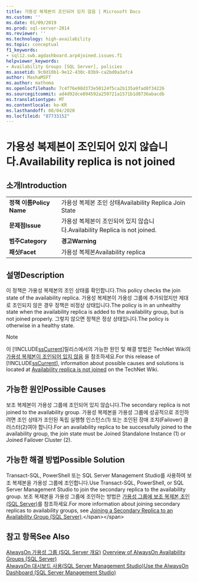```yaml
---
title: 가용성 복제본이 조인되어 있지 않음 | Microsoft Docs
ms.custom: ''
ms.date: 01/09/2019
ms.prod: sql-server-2014
ms.reviewer: ''
ms.technology: high-availability
ms.topic: conceptual
f1_keywords:
- sql12.swb.agdashboard.arp4joined.issues.f1
helpviewer_keywords:
- Availability Groups [SQL Server], policies
ms.assetid: 9c0d10b1-9e12-430c-83b9-ca2bd0a3afc4
author: MashaMSFT
ms.author: mathoma
ms.openlocfilehash: 7c4f76e98d373e50124f5ca2b135a9fad8f34226
ms.sourcegitcommit: ad4d92dce894592a259721a1571b1d8736abacdb
ms.translationtype: MT
ms.contentlocale: ko-KR
ms.lasthandoff: 08/04/2020
ms.locfileid: "87733152"
---
```

# <a name="availability-replica-is-not-joined"></a><span data-ttu-id="8719a-102">가용성 복제본이 조인되어 있지 않습니다.</span><span class="sxs-lookup"><span data-stu-id="8719a-102">Availability replica is not joined</span></span>
    
## <a name="introduction"></a><span data-ttu-id="8719a-103">소개</span><span class="sxs-lookup"><span data-stu-id="8719a-103">Introduction</span></span>  
  
|||  
|-|-|  
|<span data-ttu-id="8719a-104">**정책 이름**</span><span class="sxs-lookup"><span data-stu-id="8719a-104">**Policy Name**</span></span>|<span data-ttu-id="8719a-105">가용성 복제본 조인 상태</span><span class="sxs-lookup"><span data-stu-id="8719a-105">Availability Replica Join State</span></span>|  
|<span data-ttu-id="8719a-106">**문제점**</span><span class="sxs-lookup"><span data-stu-id="8719a-106">**Issue**</span></span>|<span data-ttu-id="8719a-107">가용성 복제본이 조인되어 있지 않습니다.</span><span class="sxs-lookup"><span data-stu-id="8719a-107">Availability Replica is not joined.</span></span>|  
|<span data-ttu-id="8719a-108">**범주**</span><span class="sxs-lookup"><span data-stu-id="8719a-108">**Category**</span></span>|<span data-ttu-id="8719a-109">**경고**</span><span class="sxs-lookup"><span data-stu-id="8719a-109">**Warning**</span></span>|  
|<span data-ttu-id="8719a-110">**패싯**</span><span class="sxs-lookup"><span data-stu-id="8719a-110">**Facet**</span></span>|<span data-ttu-id="8719a-111">가용성 복제본</span><span class="sxs-lookup"><span data-stu-id="8719a-111">Availability replica</span></span>|  
  
## <a name="description"></a><span data-ttu-id="8719a-112">설명</span><span class="sxs-lookup"><span data-stu-id="8719a-112">Description</span></span>  
 <span data-ttu-id="8719a-113">이 정책은 가용성 복제본의 조인 상태를 확인합니다.</span><span class="sxs-lookup"><span data-stu-id="8719a-113">This policy checks the join state of the availability replica.</span></span> <span data-ttu-id="8719a-114">가용성 복제본이 가용성 그룹에 추가되었지만 제대로 조인되지 않은 경우 정책은 비정상 상태입니다.</span><span class="sxs-lookup"><span data-stu-id="8719a-114">The policy is in an unhealthy state when the availability replica is added to the availability group, but is not joined properly.</span></span> <span data-ttu-id="8719a-115">그렇지 않으면 정책은 정상 상태입니다.</span><span class="sxs-lookup"><span data-stu-id="8719a-115">The policy is otherwise in a healthy state.</span></span>  
  
> [!NOTE]  
>  <span data-ttu-id="8719a-116">이 [!INCLUDE[ssCurrent](../../../includes/sscurrent-md.md)]릴리스에서의 가능한 원인 및 해결 방법은 TechNet Wiki의 [가용성 복제본이 조인되어 있지 않음](https://go.microsoft.com/fwlink/p/?LinkId=220859) 을 참조하세요.</span><span class="sxs-lookup"><span data-stu-id="8719a-116">For this release of [!INCLUDE[ssCurrent](../../../includes/sscurrent-md.md)], information about possible causes and solutions is located at [Availability replica is not joined](https://go.microsoft.com/fwlink/p/?LinkId=220859) on the TechNet Wiki.</span></span>  
  
## <a name="possible-causes"></a><span data-ttu-id="8719a-117">가능한 원인</span><span class="sxs-lookup"><span data-stu-id="8719a-117">Possible Causes</span></span>  
 <span data-ttu-id="8719a-118">보조 복제본이 가용성 그룹에 조인되어 있지 않습니다.</span><span class="sxs-lookup"><span data-stu-id="8719a-118">The secondary replica is not joined to the availability group.</span></span> <span data-ttu-id="8719a-119">가용성 복제본을 가용성 그룹에 성공적으로 조인하려면 조인 상태가 조인된 독립 실행형 인스턴스(1) 또는 조인된 장애 조치(Failover) 클러스터(2)여야 합니다.</span><span class="sxs-lookup"><span data-stu-id="8719a-119">For an availability replica to be successfully joined to the availability group, the join state must be Joined Standalone Instance (1) or Joined Failover Cluster (2).</span></span>  
  
## <a name="possible-solution"></a><span data-ttu-id="8719a-120">가능한 해결 방법</span><span class="sxs-lookup"><span data-stu-id="8719a-120">Possible Solution</span></span>  
 <span data-ttu-id="8719a-121">Transact-SQL, PowerShell 또는 SQL Server Management Studio를 사용하여 보조 복제본을 가용성 그룹에 조인합니다.</span><span class="sxs-lookup"><span data-stu-id="8719a-121">Use Transact-SQL, PowerShell, or SQL Server Management Studio to join the secondary replica to the availability group.</span></span> <span data-ttu-id="8719a-122">보조 복제본을 가용성 그룹에 조인하는 방법은 [가용성 그룹에 보조 복제본 조인(SQL Server)](https://msdn.microsoft.com/library/ff878473\(en-us,SQL.110\).aspx)를 참조하세요.</span><span class="sxs-lookup"><span data-stu-id="8719a-122">For more information about joining secondary replicas to availability groups, see [Joining a Secondary Replica to an Availability Group (SQL Server)](https://msdn.microsoft.com/library/ff878473\(en-us,SQL.110\).aspx).</span></span>  
  
## <a name="see-also"></a><span data-ttu-id="8719a-123">참고 항목</span><span class="sxs-lookup"><span data-stu-id="8719a-123">See Also</span></span>  
 <span data-ttu-id="8719a-124">[AlwaysOn 가용성 그룹 &#40;SQL Server 개요&#41;](overview-of-always-on-availability-groups-sql-server.md) </span><span class="sxs-lookup"><span data-stu-id="8719a-124">[Overview of AlwaysOn Availability Groups &#40;SQL Server&#41;](overview-of-always-on-availability-groups-sql-server.md) </span></span>  
 [<span data-ttu-id="8719a-125">AlwaysOn 대시보드 사용&#40;SQL Server Management Studio&#41;</span><span class="sxs-lookup"><span data-stu-id="8719a-125">Use the AlwaysOn Dashboard &#40;SQL Server Management Studio&#41;</span></span>](use-the-always-on-dashboard-sql-server-management-studio.md)  
  
  
